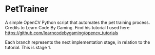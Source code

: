 # PetTrainer
A simple OpenCV Python script that automates the pet training process. 
Credits to Learn Code By Gaming. 
Find his tutorial I used here: https://github.com/learncodebygaming/opencv_tutorials

Each branch represents the next implementation stage, in relation to the tutorial.
This is stage 1.
